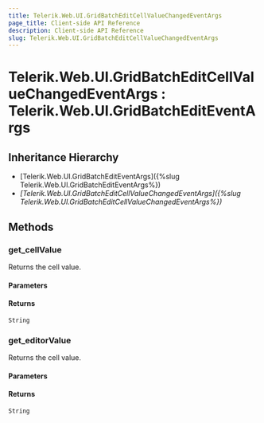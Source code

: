 ```yaml
---
title: Telerik.Web.UI.GridBatchEditCellValueChangedEventArgs
page_title: Client-side API Reference
description: Client-side API Reference
slug: Telerik.Web.UI.GridBatchEditCellValueChangedEventArgs
---
```


# Telerik.Web.UI.GridBatchEditCellValueChangedEventArgs : Telerik.Web.UI.GridBatchEditEventArgs 

## Inheritance Hierarchy

* [Telerik.Web.UI.GridBatchEditEventArgs]({%slug Telerik.Web.UI.GridBatchEditEventArgs%})
* *[Telerik.Web.UI.GridBatchEditCellValueChangedEventArgs]({%slug Telerik.Web.UI.GridBatchEditCellValueChangedEventArgs%})*

## Methods

###  get_cellValue

Returns the cell value. 

#### Parameters

#### Returns

`String` 

###  get_editorValue

Returns the cell value. 

#### Parameters

#### Returns

`String` 



